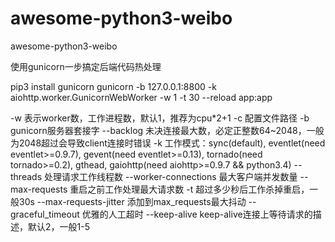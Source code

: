 # awesome-python3-weibo
awesome-python3-weibo

使用gunicorn一步搞定后端代码热处理

pip3 install gunicorn
gunicorn -b 127.0.0.1:8800 -k aiohttp.worker.GunicornWebWorker -w 1 -t 30 --reload app:app

-w 表示worker数，工作进程数，默认1，推荐为cpu*2+1
-c 配置文件路径
-b gunicorn服务器套接字
--backlog 未决连接最大数，必定正整数64~2048，一般为2048超过会导致client连接时错误
-k 工作模式：sync(default), eventlet(need eventlet>=0.9.7), gevent(need eventlet>=0.13), tornado(need tornado>=0.2), gthead, gaiohttp(need     aiohttp>=0.9.7 && python3.4)
--threads 处理请求工作线程数
--worker-connections 最大客户端并发数量
--max-requests 重启之前工作处理最大请求数
-t 超过多少秒后工作杀掉重启，一般30s
--max-requests-jitter 添加到max_requests最大抖动
--graceful_timeout 优雅的人工超时
--keep-alive keep-alive连接上等待请求的描述，默认2，一般1-5
